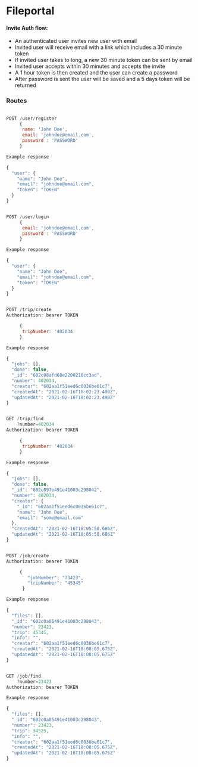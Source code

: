 # Fileportal

#### Invite Auth flow:

- An authenticated user invites new user with email
- Invited user will receive email with a link which includes a 30 minute token
- If invited user takes to long, a new 30 minute token can be sent by email
- Invited user accepts within 30 minutes and accepts the invite
- A 1 hour token is then created and the user can create a password
- After password is sent the user will be saved and a 5 days token will be returned

### Routes

```js

POST /user/register
     {
      name: 'John Doe',
      email: 'johndoe@email.com',
      password : 'PASSWORD'
     }

Example response

{
  "user": {
    "name": "John Doe",
    "email": "johndoe@email.com",
    "token": "TOKEN"
  }
}

```

```js

POST /user/login
     {
      email: 'johndoe@email.com',
      password : 'PASSWORD'
     }

Example response

{
  "user": {
    "name": "John Doe",
    "email": "johndoe@email.com",
    "token": "TOKEN"
  }
}

```

```js

POST /trip/create
Authorization: bearer TOKEN

     {
      tripNumber: '402034'
     }

Example response

{
  "jobs": [],
  "done": false,
  "_id": "602c08afd68e2200210cc3ad",
  "number": 402034,
  "creator": "602aa1f51eed6c0036be61c7",
  "createdAt": "2021-02-16T18:02:23.498Z",
  "updatedAt": "2021-02-16T18:02:23.498Z"
}

```

```js

GET /trip/find
    ?number=402034
Authorization: bearer TOKEN

     {
      tripNumber: '402034'
     }

Example response

{
  "jobs": [],
  "done": false,
  "_id": "602c097e491e41003c298042",
  "number": 402034,
  "creator": {
    "_id": "602aa1f51eed6c0036be61c7",
    "name": "John Doe",
    "email": "some@email.com"
  },
  "createdAt": "2021-02-16T18:05:50.686Z",
  "updatedAt": "2021-02-16T18:05:50.686Z"
}

```

```js

POST /job/create
Authorization: bearer TOKEN

     {
        "jobNumber": "23423",
        "tripNumber": "45345"
      }

Example response

{
  "files": [],
  "_id": "602c0a05491e41003c298043",
  "number": 23423,
  "trip": 45345,
  "info": "",
  "creator": "602aa1f51eed6c0036be61c7",
  "createdAt": "2021-02-16T18:08:05.675Z",
  "updatedAt": "2021-02-16T18:08:05.675Z"
}

```

```js

GET /job/find
    ?number=23423
Authorization: bearer TOKEN

Example response

{
  "files": [],
  "_id": "602c0a05491e41003c298043",
  "number": 23423,
  "trip": 34525,
  "info": "",
  "creator": "602aa1f51eed6c0036be61c7",
  "createdAt": "2021-02-16T18:08:05.675Z",
  "updatedAt": "2021-02-16T18:08:05.675Z"
}

```
